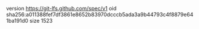 version https://git-lfs.github.com/spec/v1
oid sha256:a011388fef7df3861e8652b83970dcccb5ada3a9b44793c4f8879e641ba191d0
size 1523
